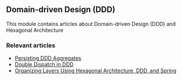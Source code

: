 ## Domain-driven Design (DDD)

This module contains articles about Domain-driven Design (DDD) and Hexagonal Architecture

### Relevant articles

- [Persisting DDD Aggregates](https://www.baeldung.com/spring-persisting-ddd-aggregates)
- [Double Dispatch in DDD](https://www.baeldung.com/ddd-double-dispatch)
- [Organizing Layers Using Hexagonal Architecture, DDD, and Spring](https://www.baeldung.com/hexagonal-architecture-ddd-spring)


